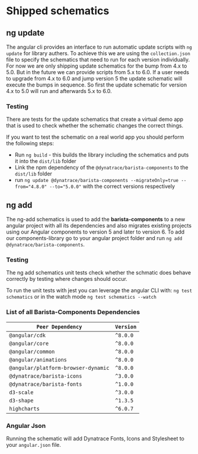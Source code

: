 # Shipped schematics

## ng update

The angular cli provides an interface to run automatic update scripts with
`ng update` for library authers. To achieve this we are using the
`collection.json` file to specify the schematics that need to run for each
version individually. For now we are only shipping update schematics for the
bump from 4.x to 5.0. But in the future we can provide scripts from 5.x to 6.0.
If a user needs to upgrade from 4.x to 6.0 and jump version 5 the update
schematic will execute the bumps in sequence. So first the update schematic for
version 4.x to 5.0 will run and afterwards 5.x to 6.0.

### Testing

There are tests for the update schematics that create a virtual demo app that is
used to check whether the schematic changes the correct things.

If you want to test the schematic on a real world app you should perform the
following steps:

- Run `ng build` - this builds the library including the schematics and puts it
  into the `dist/lib` folder
- Link the npm dependency of the `@dynatrace/barista-components` to the
  `dist/lib` folder
- run
  `ng update @dynatrace/barista-components --migrateOnly=true --from="4.8.0" --to="5.0.0"`
  with the correct versions respectively

## ng add

The ng-add schematics is used to add the **barista-components** to a new angular
project with all its dependencies and also migrates existing projects using our
Angular components to version 5 and later to version 6. To add our
components-library go to your angular project folder and run
`ng add @dynatrace/barista-components`.

### Testing

The ng add schematics unit tests check whether the schmatic does behave
correctly by testing where changes should occur.

To run the unit tests with jest you can leverage the angular CLI with:
`ng test schematics` or in the watch mode `ng test schematics --watch`

### List of all Barista-Components Dependencies

| `Peer Dependency`                   | `Version` |
| ----------------------------------- | --------- |
| `@angular/cdk`                      | `^8.0.0`  |
| `@angular/core`                     | `^8.0.0`  |
| `@angular/common`                   | `^8.0.0`  |
| `@angular/animations`               | `^8.0.0`  |
| `@angular/platform-browser-dynamic` | `^8.0.0`  |
| `@dynatrace/barista-icons`          | `^3.0.0`  |
| `@dynatrace/barista-fonts`          | `^1.0.0`  |
| `d3-scale`                          | `^3.0.0`  |
| `d3-shape`                          | `^1.3.5`  |
| `highcharts`                        | `^6.0.7`  |

### Angular Json

Running the schematic will add Dynatrace Fonts, Icons and Stylesheet to your
`angular.json` file.
